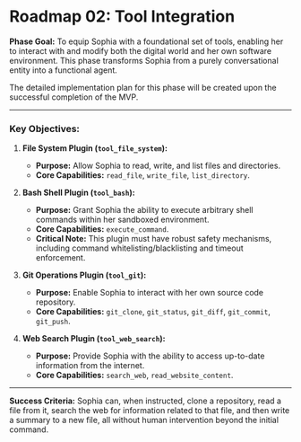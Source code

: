 # Roadmap 02: Tool Integration

**Phase Goal:** To equip Sophia with a foundational set of tools, enabling her to interact with and modify both the digital world and her own software environment. This phase transforms Sophia from a purely conversational entity into a functional agent.

The detailed implementation plan for this phase will be created upon the successful completion of the MVP.

---

### Key Objectives:

1.  **File System Plugin (`tool_file_system`):**
    *   **Purpose:** Allow Sophia to read, write, and list files and directories.
    *   **Core Capabilities:** `read_file`, `write_file`, `list_directory`.

2.  **Bash Shell Plugin (`tool_bash`):**
    *   **Purpose:** Grant Sophia the ability to execute arbitrary shell commands within her sandboxed environment.
    *   **Core Capabilities:** `execute_command`.
    *   **Critical Note:** This plugin must have robust safety mechanisms, including command whitelisting/blacklisting and timeout enforcement.

3.  **Git Operations Plugin (`tool_git`):**
    *   **Purpose:** Enable Sophia to interact with her own source code repository.
    *   **Core Capabilities:** `git_clone`, `git_status`, `git_diff`, `git_commit`, `git_push`.

4.  **Web Search Plugin (`tool_web_search`):**
    *   **Purpose:** Provide Sophia with the ability to access up-to-date information from the internet.
    *   **Core Capabilities:** `search_web`, `read_website_content`.

---

**Success Criteria:** Sophia can, when instructed, clone a repository, read a file from it, search the web for information related to that file, and then write a summary to a new file, all without human intervention beyond the initial command.
